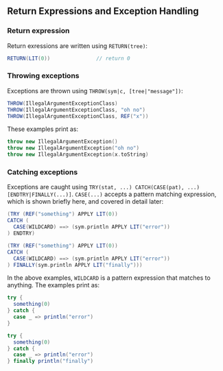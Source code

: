 Return Expressions and Exception Handling
-----------------------------------------

### Return expression

Return exressions are written using `RETURN(tree)`:

```scala
RETURN(LIT(0))               // return 0
```

### Throwing exceptions

Exceptions are thrown using `THROW(sym|c, [tree|"message"])`:

```scala
THROW(IllegalArgumentExceptionClass)
THROW(IllegalArgumentExceptionClass, "oh no")
THROW(IllegalArgumentExceptionClass, REF("x"))
```

These examples print as:

```scala
throw new IllegalArgumentException()
throw new IllegalArgumentException("oh no")
throw new IllegalArgumentException(x.toString)
```

### Catching exceptions

Exceptions are caught using `TRY(stat, ...) CATCH(CASE(pat), ...) [ENDTRY|FINALLY(...)]`. `CASE(...)` accepts a pattern matching expression, which is shown briefly here, and covered in detail later:

```scala
(TRY (REF("something") APPLY LIT(0))
CATCH (
  CASE(WILDCARD) ==> (sym.println APPLY LIT("error"))
) ENDTRY)

(TRY (REF("something") APPLY LIT(0))
CATCH (
  CASE(WILDCARD) ==> (sym.println APPLY LIT("error"))
) FINALLY(sym.println APPLY LIT("finally")))
```

In the above examples, `WILDCARD` is a pattern expression that matches to anything. The examples print as:

```scala
try {
  something(0)
} catch {
  case _ => println("error")
}

try {
  something(0)
} catch {
  case _ => println("error")
} finally println("finally")
```
